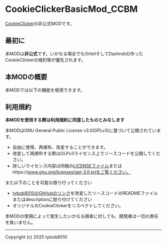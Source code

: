 # CookieClickerBasicMod_CCBM

[CookieClicker](https://orteil.dashnet.org/cookieclicker/)の非公式MODです。

## 最初に
本MODは**非公式**です。いかなる場合でもOrteilそしてDashnetの作ったCookieClickerの規約等が優先されます。

## 本MODの概要
本MODでは以下の機能を使用できます。

## 利用規約
**本MODを使用する際は利用規約に同意したものとみなします**

本MODはGNU General Public License v3.0(GPLv3)に基づいて公開されています。
* 自由に使用、再頒布、改変することができます。
* 改変して再頒布する際はGLPv3ライセンス上でソースコードを公開してください。
* 詳しいライセンス内容は同梱の[LICENSEファイル](./LICENSE)またはhttps://www.gnu.org/licenses/gpl-3.0.txtをご覧ください。

また以下のことを可能な限り行ってください
* [tybob8010のGitHubのリンク](https://github.com/tybob8010)を改変したソースコードのREADMEファイルまたはdescriptionに貼り付けてください
* オリジナルのCookieClickerをリスペクトしてください。

本MODの使用によって発生したいかなる損害に対しても、開発者は一切の責任を負いません。

---
Copyright (c) 2025 tybob8010
